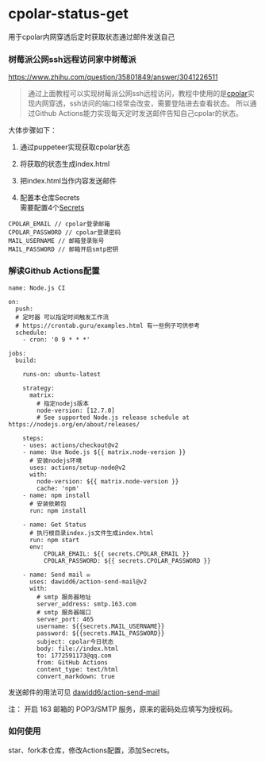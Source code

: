 # cpolar-status-get
用于cpolar内网穿透后定时获取状态通过邮件发送自己

### 树莓派公网ssh远程访问家中树莓派  
https://www.zhihu.com/question/35801849/answer/3041226511

> 通过上面教程可以实现树莓派公网ssh远程访问，教程中使用的是[cpolar](https://www.cpolar.com/)实现内网穿透，ssh访问的端口经常会改变，需要登陆进去查看状态。
所以通过Github Actions能力实现每天定时发送邮件告知自己cpolar的状态。

大体步骤如下：
1. 通过puppeteer实现获取cpolar状态  

2. 将获取的状态生成index.html

3. 把index.html当作内容发送邮件

4. 配置本仓库Secrets  
需要配置4个[Secrets](https://docs.github.com/cn/codespaces/managing-codespaces-for-your-organization/managing-encrypted-secrets-for-your-repository-and-organization-for-codespaces#adding-secrets-for-a-repository)  
```
CPOLAR_EMAIL // cpolar登录邮箱  
CPOLAR_PASSWORD // cpolar登录密码  
MAIL_USERNAME // 邮箱登录账号
MAIL_PASSWORD // 邮箱开启smtp密钥
```

### 解读Github Actions配置
```
name: Node.js CI

on:
  push:
  # 定时器 可以指定时间触发工作流
  # https://crontab.guru/examples.html 有一些例子可供参考
  schedule: 
    - cron: '0 9 * * *'

jobs:
  build:

    runs-on: ubuntu-latest

    strategy:
      matrix:
        # 指定nodejs版本
        node-version: [12.7.0]
        # See supported Node.js release schedule at https://nodejs.org/en/about/releases/

    steps:
    - uses: actions/checkout@v2
    - name: Use Node.js ${{ matrix.node-version }}
      # 安装nodejs环境
      uses: actions/setup-node@v2
      with:
        node-version: ${{ matrix.node-version }}
        cache: 'npm'
    - name: npm install
      # 安装依赖包
      run: npm install
    
    - name: Get Status
      # 执行根目录index.js文件生成index.html
      run: npm start
      env:
          CPOLAR_EMAIL: ${{ secrets.CPOLAR_EMAIL }}
          CPOLAR_PASSWORD: ${{ secrets.CPOLAR_PASSWORD }}

    - name: Send mail ✉️
      uses: dawidd6/action-send-mail@v2
      with:
        # smtp 服务器地址
        server_address: smtp.163.com
        # smtp 服务器端口
        server_port: 465
        username: ${{secrets.MAIL_USERNAME}}
        password: ${{secrets.MAIL_PASSWORD}}
        subject: cpolar今日状态
        body: file://index.html
        to: 1772591173@qq.com
        from: GitHub Actions
        content_type: text/html
        convert_markdown: true
```
发送邮件的用法可见 [dawidd6/action-send-mail](https://github.com/dawidd6/action-send-mail)

注： 开启 163 邮箱的 POP3/SMTP 服务，原来的密码处应填写为授权码。

### 如何使用  
star、fork本仓库，修改Actions配置，添加Secrets。

